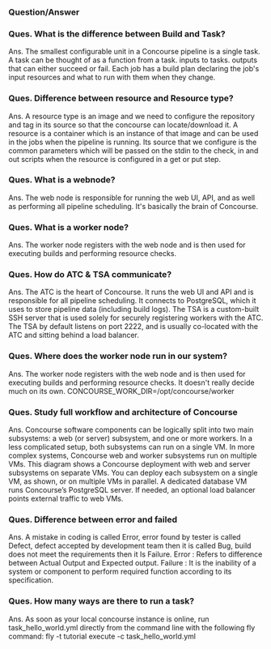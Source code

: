 ### Question/Answer

### Ques. What is the difference between Build and Task?

Ans. The smallest configurable unit in a Concourse pipeline is a single task. A task can be thought of as a function from a task. inputs to tasks. outputs that can either succeed or fail. Each job has a build plan declaring the job's input resources and what to run with them when they change.

### Ques. Difference between resource and Resource type?

Ans. A resource type is an image and we need to configure the repository and tag in its source so that the concourse can locate/download it. A resource is a container which is an instance of that image and can be used in the jobs when the pipeline is running. Its source that we configure is the common parameters which will be passed on the stdin to the check, in and out scripts when the resource is configured in a get or put step.

### Ques. What is a webnode?

Ans. The web node is responsible for running the web UI, API, and as well as performing all pipeline scheduling. It's basically the brain of Concourse.

### Ques. What is a worker node?

Ans. The worker node registers with the web node and is then used for executing builds and performing resource checks.

### Ques. How do ATC & TSA communicate?

Ans. The ATC is the heart of Concourse. It runs the web UI and API and is responsible for all pipeline scheduling. It connects to PostgreSQL, which it uses to store pipeline data (including build logs). The TSA is a custom-built SSH server that is used solely for securely registering workers with the ATC. The TSA by default listens on port 2222, and is usually co-located with the ATC and sitting behind a load balancer.

### Ques. Where does the worker node run in our system?

Ans. The worker node registers with the web node and is then used for executing builds and performing resource checks. It doesn't really decide much on its own. CONCOURSE_WORK_DIR=/opt/concourse/worker

### Ques. Study full workflow and architecture of Concourse

Ans. Concourse software components can be logically split into two main subsystems: a web (or server) subsystem, and one or more workers. In a less complicated setup, both subsystems can run on a single VM. In more complex systems, Concourse web and worker subsystems run on multiple VMs. This diagram shows a Concourse deployment with web and server subsystems on separate VMs. You can deploy each subsystem on a single VM, as shown, or on multiple VMs in parallel. A dedicated database VM runs Concourse’s PostgreSQL server. If needed, an optional load balancer points external traffic to web VMs.

### Ques. Difference between error and failed

Ans. A mistake in coding is called Error, error found by tester is called Defect, defect accepted by development team then it is called Bug, build does not meet the requirements then it Is Failure. Error : Refers to difference between Actual Output and Expected output. Failure : It is the inability of a system or component to perform required function according to its specification.

### Ques. How many ways are there to run a task?

Ans. As soon as your local concourse instance is online, run task_hello_world.yml directly from the command line with the following fly command: fly -t tutorial execute -c task_hello_world.yml


